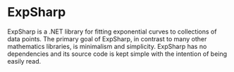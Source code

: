 # ExpSharp

ExpSharp is a .NET library for fitting exponential curves to collections of data points. The primary goal of ExpSharp, in contrast to many other mathematics libraries, is minimalism and simplicity. ExpSharp has no dependencies and its source code is kept simple with the intention of being easily read.
